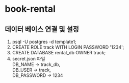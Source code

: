 # book-rental

## 데이터 베이스 연결 및 설정
1. psql -U postgres -d template1;
2. CREATE ROLE track WITH LOGIN PASSWORD '1234';
3. CREATE DATABASE rental_db OWNER track;
4. secret.json 파일 \
DB_NAME -> track_db, \
DB_USER -> track, \
DB_PASSWORD -> 1234